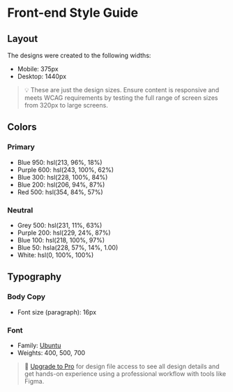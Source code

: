 # Front-end Style Guide

## Layout

The designs were created to the following widths:

- Mobile: 375px
- Desktop: 1440px

> 💡 These are just the design sizes. Ensure content is responsive and meets WCAG requirements by testing the full range of screen sizes from 320px to large screens.

## Colors

### Primary

- Blue 950: hsl(213, 96%, 18%)
- Purple 600: hsl(243, 100%, 62%)
- Blue 300: hsl(228, 100%, 84%)
- Blue 200: hsl(206, 94%, 87%)
- Red 500: hsl(354, 84%, 57%)

### Neutral

- Grey 500: hsl(231, 11%, 63%)
- Purple 200: hsl(229, 24%, 87%)
- Blue 100: hsl(218, 100%, 97%)
- Blue 50: hsla(228, 57%, 14%, 1.00)
- White: hsl(0, 100%, 100%)

## Typography

### Body Copy

- Font size (paragraph): 16px

### Font

- Family: [Ubuntu](https://fonts.google.com/specimen/Ubuntu)
- Weights: 400, 500, 700

> 💎 [Upgrade to Pro](https://www.frontendmentor.io/pro?ref=style-guide) for design file access to see all design details and get hands-on experience using a professional workflow with tools like Figma.
